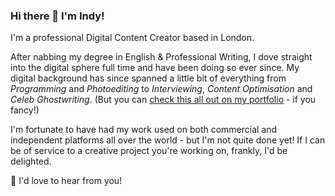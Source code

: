 ### Hi there 👋 I'm Indy! 

I'm a professional Digital Content Creator based in London. 

After nabbing my degree in English & Professional Writing, I dove straight into the digital sphere full time and have been doing so ever since. My digital background has since spanned a little bit of everything from <em>Programming</em> and <em>Photoediting</em> to <em>Interviewing</em>, <em>Content Optimisation</em> and <em>Celeb Ghostwriting</em>. (But you can <a href="https://www.indianawest.co.uk">check this all out on my portfolio</a> - if you fancy!) 

I'm fortunate to have had my work used on both commercial and independent platforms all over the world - but I'm not quite done yet! If I can be of service to a creative project you're working on, frankly, I'd be delighted.

💬 I'd love to hear from you!
